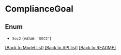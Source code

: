 # ComplianceGoal


## Enum

* `Soc2` (value: `'SOC2'`)

[[Back to Model list]](../README.md#documentation-for-models) [[Back to API list]](../README.md#documentation-for-api-endpoints) [[Back to README]](../README.md)
